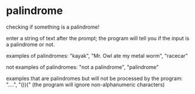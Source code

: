 # palindrome
checking if something is a palindrome!

enter a string of text after the prompt; the program will tell you if the input is a palindrome or not.

examples of palindromes: "kayak", "Mr. Owl ate my metal worm", "racecar"

not examples of palindromes: "not a palindrome", "palindrome"

examples that are palindromes but will not be processed by the program: "....", "())(" (the program will ignore non-alphanumeric characters)
